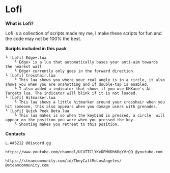 # Lofi
**What is Lofi?**

Lofi is a collection of scripts made my me, I make these scripts for fun and the code may not be 100% the best. 

**Scripts included in this pack**

	└ [Lofi] Edge+.lua
		└ Edge+ is a lua that automatically bases your anti-aim towards the nearest wall
		└ Edge+ currently only goes in the forward direction.
	└ [Lofi] Crosshair.lua
		└ This lua shows you where your real angle is in a circle, it also shows you when you are onshotting and if double-tap is enabled.
		└ I also added a indicator that shows if you use KKKace's At-Targets lua. The indicator will blink if it is not loaded.
	└ [Lofi] Hitmarker.lua
		└ This lua shows a little hitmarker around your crosshair when you hit someone, this also appears when you damage users with grenades.
	└ [Lofi] Quick Peek Beta.lua
		└ This lua makes is so when the keybind is pressed, a circle  will appear on the position you were when you pressed the key.
		└ Shooting makes you retreat to this position.


**Contacts**

	L.A#5212 @discord.gg
	
	https://www.youtube.com/channel/UCUTTClYKxDPM6Dh60gYVrQQ @youtube.com
	
	https://steamcommunity.com/id/TheyCallMeLosAngeles/ @steamcommunity.com
